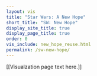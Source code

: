 ```yaml
---
layout: vis
title: "Star Wars: A New Hope"
short_title: "SW: New Hope"
display_site_title: true
display_page_title: true
order: 0
vis_include: new_hope_reuse.html
permalink: /sw-new-hope/
---
```


[[Visualzation page text here.]]
